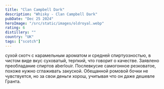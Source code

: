 ```yaml
---
title: "Clan Campbell Dark"
description: "Whisky - Clan Campbell Dark"
pubDate: "Dec 25 2024"
heroImage: "/src/static/images/oldroyal.webp"
rating: 6
distillery: ""
country: "UK"
tags: ["scotch"]
---
```


сухой скотч с карамельным ароматом и средней спиртуозностью, в чистом виде вкус суховатый, терпкий, что говорит о качестве. Заявлено преобладание спиртов aberlouir. Послевкусие самогонное резковатое, похоже нужно сглаживать закуской. Обещанной ромовой бочки не чувствуется, но за свои деньги хорош, учитывая что он даже дешевле Гранта.
